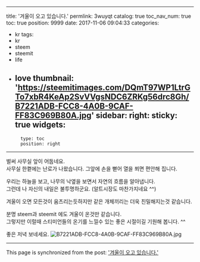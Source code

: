 
---
title: '겨울이 오고 있습니다.'
permlink: 3wuyqt
catalog: true
toc_nav_num: true
toc: true
position: 9999
date: 2017-11-06 09:04:33
categories:
- kr
tags:
- kr
- steem
- steemit
- life
- love
thumbnail: 'https://steemitimages.com/DQmT97WP1LtrGTo7xbR4KeAp2SvVVgsNDC6ZRKg56drc8Gh/B7221ADB-FCC8-4A0B-9CAF-FF83C969B80A.jpg'
sidebar:
    right:
        sticky: true
widgets:
    -
        type: toc
        position: right
---


벌써 사무실 앞이 어둡네요.  
사무실 한켵에는 난로가 나왔습니다. 
그앞에 손을 뻗어 열을 쬐면 편안해 집니다. 

우리는 하늘을 보고,  나무의 낙옆을 보면서 
자연의 흐름을 알아냅니다.  
그런데 나 자신의 내일은 불투명하군요. 
(알트시장도 마찬가지네요 ^^)

겨울이 오면 모든것이 움츠리는듯하지만
같은 개체끼리는 더욱 친밀해지는것 같습니다. 

분명 steem과 steemit 에도 겨울이 온것만 같습니다.  
그렇지만 이럴때 스티미언들의 온기를 느낄수 있는 
좋은 시절이길 기원해 봅니다. ^^ 

좋은 저녁 보네세요. 
![B7221ADB-FCC8-4A0B-9CAF-FF83C969B80A.jpg](https://steemitimages.com/DQmT97WP1LtrGTo7xbR4KeAp2SvVVgsNDC6ZRKg56drc8Gh/B7221ADB-FCC8-4A0B-9CAF-FF83C969B80A.jpg)

- - -

This page is synchronized from the post: ['겨울이 오고 있습니다.'](https://steemit.com/@kingbit/3wuyqt)
